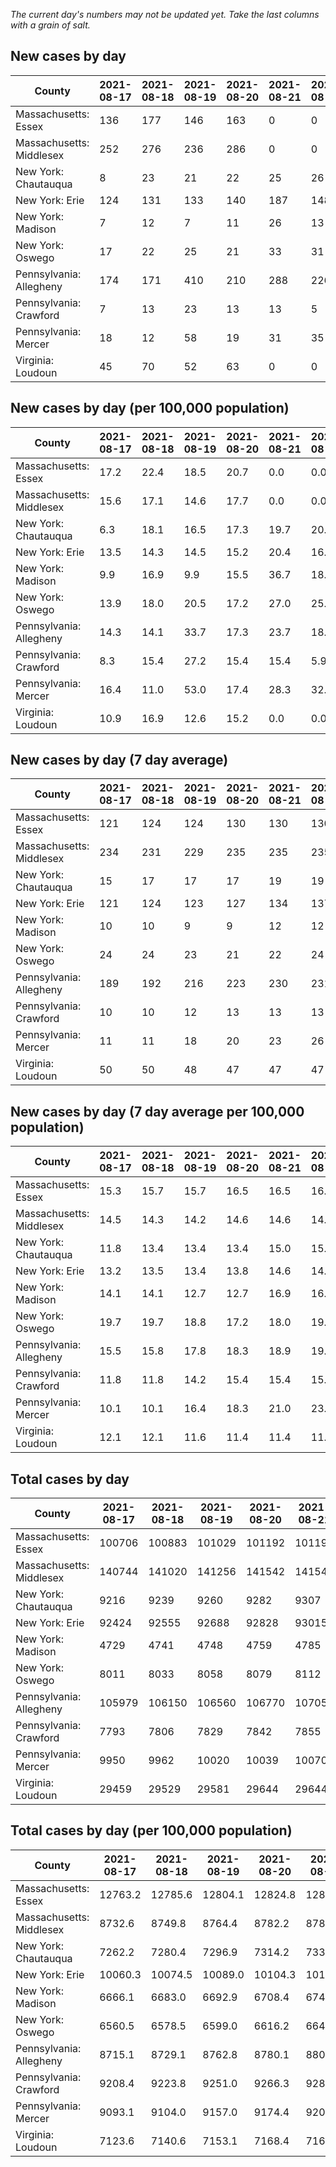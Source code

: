_The current day's numbers may not be updated yet. Take the last columns with a grain of salt._
## New cases by day

| County | 2021-08-17 | 2021-08-18 | 2021-08-19 | 2021-08-20 | 2021-08-21 | 2021-08-22 | 2021-08-23 |
| --- | --- | --- | --- | --- | --- | --- | --- |
| Massachusetts: Essex | 136 | 177 | 146 | 163 | 0 | 0 | 370 |
| Massachusetts: Middlesex | 252 | 276 | 236 | 286 | 0 | 0 | 667 |
| New York: Chautauqua | 8 | 23 | 21 | 22 | 25 | 26 | 55 |
| New York: Erie | 124 | 131 | 133 | 140 | 187 | 148 | 147 |
| New York: Madison | 7 | 12 | 7 | 11 | 26 | 13 | 12 |
| New York: Oswego | 17 | 22 | 25 | 21 | 33 | 31 | 30 |
| Pennsylvania: Allegheny | 174 | 171 | 410 | 210 | 288 | 226 | 187 |
| Pennsylvania: Crawford | 7 | 13 | 23 | 13 | 13 | 5 | 2 |
| Pennsylvania: Mercer | 18 | 12 | 58 | 19 | 31 | 35 | 14 |
| Virginia: Loudoun | 45 | 70 | 52 | 63 | 0 | 0 | 189 |

## New cases by day (per 100,000 population)

| County | 2021-08-17 | 2021-08-18 | 2021-08-19 | 2021-08-20 | 2021-08-21 | 2021-08-22 | 2021-08-23 |
| --- | --- | --- | --- | --- | --- | --- | --- |
| Massachusetts: Essex | 17.2 | 22.4 | 18.5 | 20.7 | 0.0 | 0.0 | 46.9 |
| Massachusetts: Middlesex | 15.6 | 17.1 | 14.6 | 17.7 | 0.0 | 0.0 | 41.4 |
| New York: Chautauqua | 6.3 | 18.1 | 16.5 | 17.3 | 19.7 | 20.5 | 43.3 |
| New York: Erie | 13.5 | 14.3 | 14.5 | 15.2 | 20.4 | 16.1 | 16.0 |
| New York: Madison | 9.9 | 16.9 | 9.9 | 15.5 | 36.7 | 18.3 | 16.9 |
| New York: Oswego | 13.9 | 18.0 | 20.5 | 17.2 | 27.0 | 25.4 | 24.6 |
| Pennsylvania: Allegheny | 14.3 | 14.1 | 33.7 | 17.3 | 23.7 | 18.6 | 15.4 |
| Pennsylvania: Crawford | 8.3 | 15.4 | 27.2 | 15.4 | 15.4 | 5.9 | 2.4 |
| Pennsylvania: Mercer | 16.4 | 11.0 | 53.0 | 17.4 | 28.3 | 32.0 | 12.8 |
| Virginia: Loudoun | 10.9 | 16.9 | 12.6 | 15.2 | 0.0 | 0.0 | 45.7 |

## New cases by day (7 day average)

| County | 2021-08-17 | 2021-08-18 | 2021-08-19 | 2021-08-20 | 2021-08-21 | 2021-08-22 | 2021-08-23 |
| --- | --- | --- | --- | --- | --- | --- | --- |
| Massachusetts: Essex | 121 | 124 | 124 | 130 | 130 | 130 | 142 |
| Massachusetts: Middlesex | 234 | 231 | 229 | 235 | 235 | 235 | 245 |
| New York: Chautauqua | 15 | 17 | 17 | 17 | 19 | 19 | 26 |
| New York: Erie | 121 | 124 | 123 | 127 | 134 | 137 | 144 |
| New York: Madison | 10 | 10 | 9 | 9 | 12 | 12 | 13 |
| New York: Oswego | 24 | 24 | 23 | 21 | 22 | 24 | 26 |
| Pennsylvania: Allegheny | 189 | 192 | 216 | 223 | 230 | 231 | 238 |
| Pennsylvania: Crawford | 10 | 10 | 12 | 13 | 13 | 13 | 11 |
| Pennsylvania: Mercer | 11 | 11 | 18 | 20 | 23 | 26 | 27 |
| Virginia: Loudoun | 50 | 50 | 48 | 47 | 47 | 47 | 60 |

## New cases by day (7 day average per 100,000 population)

| County | 2021-08-17 | 2021-08-18 | 2021-08-19 | 2021-08-20 | 2021-08-21 | 2021-08-22 | 2021-08-23 |
| --- | --- | --- | --- | --- | --- | --- | --- |
| Massachusetts: Essex | 15.3 | 15.7 | 15.7 | 16.5 | 16.5 | 16.5 | 18.0 |
| Massachusetts: Middlesex | 14.5 | 14.3 | 14.2 | 14.6 | 14.6 | 14.6 | 15.2 |
| New York: Chautauqua | 11.8 | 13.4 | 13.4 | 13.4 | 15.0 | 15.0 | 20.5 |
| New York: Erie | 13.2 | 13.5 | 13.4 | 13.8 | 14.6 | 14.9 | 15.7 |
| New York: Madison | 14.1 | 14.1 | 12.7 | 12.7 | 16.9 | 16.9 | 18.3 |
| New York: Oswego | 19.7 | 19.7 | 18.8 | 17.2 | 18.0 | 19.7 | 21.3 |
| Pennsylvania: Allegheny | 15.5 | 15.8 | 17.8 | 18.3 | 18.9 | 19.0 | 19.6 |
| Pennsylvania: Crawford | 11.8 | 11.8 | 14.2 | 15.4 | 15.4 | 15.4 | 13.0 |
| Pennsylvania: Mercer | 10.1 | 10.1 | 16.4 | 18.3 | 21.0 | 23.8 | 24.7 |
| Virginia: Loudoun | 12.1 | 12.1 | 11.6 | 11.4 | 11.4 | 11.4 | 14.5 |

## Total cases by day

| County | 2021-08-17 | 2021-08-18 | 2021-08-19 | 2021-08-20 | 2021-08-21 | 2021-08-22 | 2021-08-23 |
| --- | --- | --- | --- | --- | --- | --- | --- |
| Massachusetts: Essex | 100706 | 100883 | 101029 | 101192 | 101192 | 101192 | 101562 |
| Massachusetts: Middlesex | 140744 | 141020 | 141256 | 141542 | 141542 | 141542 | 142209 |
| New York: Chautauqua | 9216 | 9239 | 9260 | 9282 | 9307 | 9333 | 9388 |
| New York: Erie | 92424 | 92555 | 92688 | 92828 | 93015 | 93163 | 93310 |
| New York: Madison | 4729 | 4741 | 4748 | 4759 | 4785 | 4798 | 4810 |
| New York: Oswego | 8011 | 8033 | 8058 | 8079 | 8112 | 8143 | 8173 |
| Pennsylvania: Allegheny | 105979 | 106150 | 106560 | 106770 | 107058 | 107284 | 107471 |
| Pennsylvania: Crawford | 7793 | 7806 | 7829 | 7842 | 7855 | 7860 | 7862 |
| Pennsylvania: Mercer | 9950 | 9962 | 10020 | 10039 | 10070 | 10105 | 10119 |
| Virginia: Loudoun | 29459 | 29529 | 29581 | 29644 | 29644 | 29644 | 29833 |

## Total cases by day (per 100,000 population)

| County | 2021-08-17 | 2021-08-18 | 2021-08-19 | 2021-08-20 | 2021-08-21 | 2021-08-22 | 2021-08-23 |
| --- | --- | --- | --- | --- | --- | --- | --- |
| Massachusetts: Essex | 12763.2 | 12785.6 | 12804.1 | 12824.8 | 12824.8 | 12824.8 | 12871.7 |
| Massachusetts: Middlesex | 8732.6 | 8749.8 | 8764.4 | 8782.2 | 8782.2 | 8782.2 | 8823.5 |
| New York: Chautauqua | 7262.2 | 7280.4 | 7296.9 | 7314.2 | 7333.9 | 7354.4 | 7397.8 |
| New York: Erie | 10060.3 | 10074.5 | 10089.0 | 10104.3 | 10124.6 | 10140.7 | 10156.7 |
| New York: Madison | 6666.1 | 6683.0 | 6692.9 | 6708.4 | 6745.0 | 6763.4 | 6780.3 |
| New York: Oswego | 6560.5 | 6578.5 | 6599.0 | 6616.2 | 6643.2 | 6668.6 | 6693.2 |
| Pennsylvania: Allegheny | 8715.1 | 8729.1 | 8762.8 | 8780.1 | 8803.8 | 8822.4 | 8837.7 |
| Pennsylvania: Crawford | 9208.4 | 9223.8 | 9251.0 | 9266.3 | 9281.7 | 9287.6 | 9290.0 |
| Pennsylvania: Mercer | 9093.1 | 9104.0 | 9157.0 | 9174.4 | 9202.7 | 9234.7 | 9247.5 |
| Virginia: Loudoun | 7123.6 | 7140.6 | 7153.1 | 7168.4 | 7168.4 | 7168.4 | 7214.1 |
